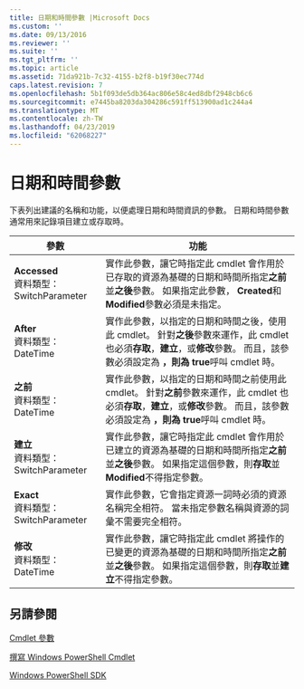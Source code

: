 ```yaml
---
title: 日期和時間參數 |Microsoft Docs
ms.custom: ''
ms.date: 09/13/2016
ms.reviewer: ''
ms.suite: ''
ms.tgt_pltfrm: ''
ms.topic: article
ms.assetid: 71da921b-7c32-4155-b2f8-b19f30ec774d
caps.latest.revision: 7
ms.openlocfilehash: 5b1f093de5db364ac806e58c4ed8dbf2948cb6c6
ms.sourcegitcommit: e7445ba8203da304286c591ff513900ad1c244a4
ms.translationtype: MT
ms.contentlocale: zh-TW
ms.lasthandoff: 04/23/2019
ms.locfileid: "62068227"
---
```

# <a name="date-and-time-parameters"></a>日期和時間參數

下表列出建議的名稱和功能，以便處理日期和時間資訊的參數。 日期和時間參數通常用來記錄項目建立或存取時。

|參數|功能|
|---|---|
|**Accessed**<br>資料類型：SwitchParameter|實作此參數，讓它時指定此 cmdlet 會作用於已存取的資源為基礎的日期和時間所指定**之前**並**之後**參數。 如果指定此參數， **Created**和**Modified**參數必須是未指定。|
|**After**<br>資料類型：DateTime|實作此參數，以指定的日期和時間之後，使用此 cmdlet。 針對**之後**參數來運作，此 cmdlet 也必須**存取**，**建立**，或**修改**參數。 而且，該參數必須設定為 **，則為 true**呼叫 cmdlet 時。|
|**之前**<br>資料類型：DateTime|實作此參數，以指定的日期和時間之前使用此 cmdlet。 針對**之前**參數來運作，此 cmdlet 也必須**存取**，**建立**，或**修改**參數。 而且，該參數必須設定為 **，則為 true**呼叫 cmdlet 時。|
|**建立**<br>資料類型：SwitchParameter|實作此參數，讓它時指定此 cmdlet 會作用於已建立的資源為基礎的日期和時間所指定**之前**並**之後**參數。 如果指定這個參數，則**存取**並**Modified**不得指定參數。|
|**Exact**<br>資料類型：SwitchParameter|實作此參數，它會指定資源一詞時必須的資源名稱完全相符。 當未指定參數名稱與資源的詞彙不需要完全相符。|
|**修改**<br>資料類型：DateTime|實作此參數，讓它時指定此 cmdlet 將操作的已變更的資源為基礎的日期和時間所指定**之前**並**之後**參數。 如果指定這個參數，則**存取**並**建立**不得指定參數。|
## <a name="see-also"></a>另請參閱

[Cmdlet 參數](./cmdlet-parameters.md)

[撰寫 Windows PowerShell Cmdlet](./writing-a-windows-powershell-cmdlet.md)

[Windows PowerShell SDK](../windows-powershell-reference.md)
